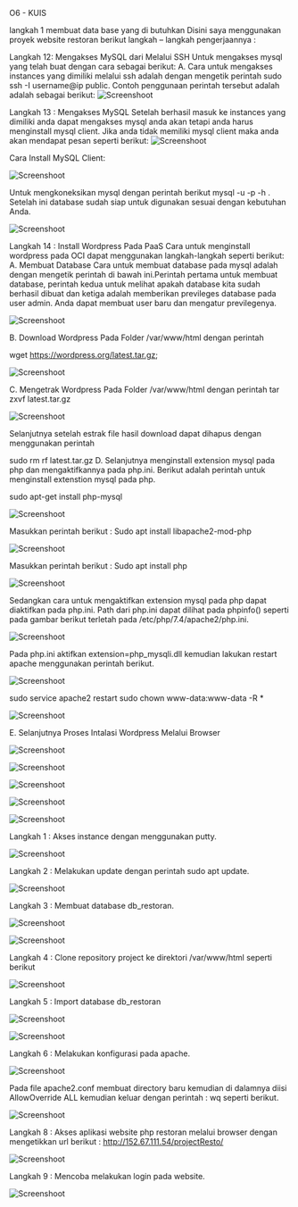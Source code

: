 O6 - KUIS 

langkah 1 membuat data base yang di butuhkan 
Disini saya menggunakan proyek website restoran berikut langkah – langkah pengerjaannya :

Langkah 12: Mengakses MySQL dari Melalui SSH 
Untuk mengakses mysql yang telah buat dengan cara sebagai berikut: A. Cara untuk mengakses instances yang dimiliki melalui ssh adalah dengan mengetik perintah sudo ssh -I username@ip public. Contoh penggunaan perintah tersebut adalah adalah sebagai berikut:
![Screenshoot ](img/Capture11.png)


Langkah 13 : Mengakses MySQL 
Setelah berhasil masuk ke instances yang dimiliki anda dapat mengakses mysql anda akan tetapi anda harus menginstall mysql client. Jika anda tidak memiliki mysql client maka anda akan mendapat pesan seperti berikut:
![Screenshoot ](img/Capture12.png)


Cara Install MySQL Client:

![Screenshoot ](img/Capture13.png)

Untuk mengkoneksikan mysql dengan perintah berikut mysql -u -p -h . Setelah ini database sudah siap untuk digunakan sesuai dengan kebutuhan Anda.

![Screenshoot ](img/Capture14.png)


Langkah 14 : Install Wordpress Pada PaaS 
Cara untuk menginstall wordpress pada OCI dapat menggunakan langkah-langkah seperti berikut: 
A.	Membuat Database 
Cara untuk membuat database pada mysql adalah dengan mengetik perintah di bawah ini.Perintah pertama untuk membuat database, perintah kedua untuk melihat apakah database kita sudah berhasil dibuat dan ketiga adalah memberikan previleges database pada user admin. Anda dapat membuat user baru dan mengatur previlegenya.

![Screenshoot ](img/Capture15.png)


B.	Download Wordpress Pada Folder /var/www/html dengan perintah

wget https://wordpress.org/latest.tar.gz;


![Screenshoot ](img/Capture16.png)

C.	Mengetrak Wordpress Pada Folder /var/www/html dengan perintah
tar zxvf latest.tar.gz


![Screenshoot ](img/Capture17.png)

Selanjutnya setelah estrak file hasil download dapat dihapus dengan menggunakan perintah

sudo rm rf latest.tar.gz
D.	Selanjutnya menginstall extension mysql pada php dan mengaktifkannya pada php.ini. 
Berikut adalah perintah untuk menginstall extenstion mysql pada php.

sudo apt-get install php-mysql

![Screenshoot ](img/Capture18.png)


Masukkan perintah berikut : 
Sudo apt install libapache2-mod-php


![Screenshoot ](img/Capture22.png)

Masukkan perintah berikut : 
Sudo apt install php

![Screenshoot ](img/Capture23.png)


Sedangkan cara untuk mengaktifkan extension mysql pada php dapat diaktifkan pada php.ini. Path dari php.ini dapat dilihat pada phpinfo() seperti pada gambar berikut terletah pada /etc/php/7.4/apache2/php.ini.

![Screenshoot ](img/Capture24.png)

Pada php.ini aktifkan extension=php_mysqli.dll kemudian lakukan restart apache menggunakan perintah berikut.

![Screenshoot ](img/Capture25.png)

sudo service apache2 restart 
sudo chown www-data:www-data -R *

![Screenshoot ](img/Capture26.png)

E.	Selanjutnya Proses Intalasi Wordpress Melalui Browser

![Screenshoot ](img/Capture27.png)

![Screenshoot ](img/Capture28.png)

![Screenshoot ](img/Capture29.png)

![Screenshoot ](img/Capture30.png)

![Screenshoot ](img/Capture31.png)










Langkah 1 : Akses instance dengan menggunakan putty.

![Screenshoot ](img/Capture.png)

Langkah 2 : Melakukan update dengan perintah sudo apt update.

![Screenshoot ](img/Capture1.png)


Langkah 3 : Membuat database db_restoran.

![Screenshoot ](img/Capture2.png)

![Screenshoot ](img/Capture3.png)

Langkah 4 : Clone repository project ke direktori /var/www/html seperti berikut

![Screenshoot ](img/Capture4.png)

Langkah 5 : Import database db_restoran

![Screenshoot ](img/Capture5.png)

![Screenshoot ](img/Capture6.png)

Langkah 6 : Melakukan konfigurasi pada apache.

![Screenshoot ](img/Capture7.png)

Pada file apache2.conf membuat directory baru kemudian di dalamnya diisi AllowOverride ALL kemudian keluar dengan perintah : wq seperti berikut.

![Screenshoot ](img/Capture8.png)

Langkah 8 : Akses aplikasi website php restoran melalui browser dengan mengetikkan url berikut : http://152.67.111.54/projectResto/

![Screenshoot ](img/Capture9.png)

Langkah 9 : Mencoba melakukan login pada website.

![Screenshoot ](img/Capture10.png)
